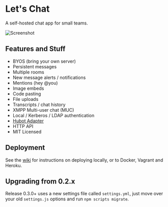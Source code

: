 # **Let's Chat**

A self-hosted chat app for small teams.

![Screenshot](http://i.imgur.com/C4uMD67.png)

## Features and Stuff

* BYOS (bring your own server)
* Persistent messages
* Multiple rooms
* New message alerts / notifications
* Mentions (hey @you)
* Image embeds
* Code pasting
* File uploads
* Transcripts / chat history
* XMPP Multi-user chat (MUC)
* Local / Kerberos / LDAP authentication
* [Hubot Adapter](https://github.com/hhaidar/hubot-lets-chat)
* HTTP API
* MIT Licensed

## Deployment

See the [wiki](https://github.com/sdelements/lets-chat/wiki) for instructions on deploying locally, or to Docker, Vagrant and Heroku.

## Upgrading from 0.2.x

Release 0.3.0+ uses a new settings file called ```settings.yml```, just move over your old ```settings.js``` options and run ```npm scripts migrate```.

